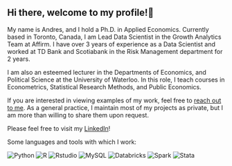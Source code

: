 ## Hi there, welcome to my profile!👋

My name is Andres, and I hold a Ph.D. in Applied Economics. Currently based in Toronto, Canada, I am Lead Data Scientist in the Growth Analytics Team at Affirm. I have over 3 years of experience as a Data Scientist and worked at TD Bank and Scotiabank in the Risk Management department for 2 years.

I am also an esteemed lecturer in the Departments of Economics, and Political Science at the University of Waterloo. In this role, I teach courses in Econometrics, Statistical Research Methods, and Public Economics.

If you are interested in viewing examples of my work, feel free to [reach out to me](mailto:maoarcilav@gmail.com?subject=[GitHub]). As a general practice, I maintain most of my projects as private, but I am more than willing to share them upon request.

Please feel free to visit my [LinkedIn](https://www.linkedin.com/in/maoarcilav/)!

Some languages and tools with which I work:

![Python](https://img.shields.io/badge/-Python-fff?&logo=python&color=2f5b44&logoColor=white)
![R](https://img.shields.io/badge/-R-fff?&logo=R&color=2f5b44&logoColor=white)
![Rstudio](https://img.shields.io/badge/-RStudio-fff?&logo=rstudio&color=2f5b44&logoColor=white)
![MySQL](https://img.shields.io/badge/-MySQL-fff?&logo=mysql&color=2f5b44&logoColor=white)
![Databricks](https://img.shields.io/badge/-Databricks-fff?&logo=databricks&color=2f5b44&logoColor=white)
![Spark](https://img.shields.io/badge/-Spark-fff?&logo=apachespark&color=2f5b44&logoColor=white)
![Stata](https://img.shields.io/badge/-Stata-fff?&logo=stata&color=2f5b44&logoColor=white)




